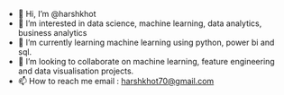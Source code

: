 - 👋 Hi, I’m @harshkhot
- 👀 I’m interested in data science, machine learning, data analytics, business analytics
- 🌱 I’m currently learning machine learning using python, power bi and sql.
- 💞️ I’m looking to collaborate on machine learning, feature engineering and data visualisation projects.
- 📫 How to reach me email : harshkhot70@gmail.com

<!---
harshkhot/harshkhot is a ✨ special ✨ repository because its `README.md` (this file) appears on your GitHub profile.
You can click the Preview link to take a look at your changes.
--->
